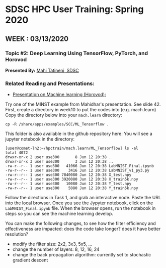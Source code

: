 # SDSC HPC User Training:  Spring 2020
## WEEK : 03/13/2020

### Topic #2:  Deep Learning Using TensorFlow, PyTorch, and Horovod
**Presented By:**  [Mahi Tatineni, SDSC](https://hpc-students.sdsc.edu/instr_bios/mahidhar_tatineni.html)


### Related Reading and Presentations:

* [Presentation on Machine learning (Horovod):](https://github.com/sdsc-hpc-students/hpc-training-spring2019/blob/master/wk10-06-07-19/DL_TensorFlow_PyTorch_Horovod.pdf) 


Try one of the MINST example from Mahidhar's presentation. See slide 42. 
First, create a directory in week10 to put the codes into (e.g. mach.learn)
Copy the directory below into your ```mach.learn``` directory:
```
cp -R /share/apps/examples/SCC/ML_Tensorflow .
```
This folder is also available in the github repository here:
You will see a jupyter notebook in the directory:  
```
[user@comet-ln2:~/hpctrain/mach.learn/ML_Tensorflow] ls -al 
total 4072
drwxr-xr-x 2 user use300       8 Jun 12 20:38 .
drwxr-xr-x 3 user use300       3 Jun 12 20:38 ..
-rw-r--r-- 1 user use300   41066 Jun 12 20:38 LabMNIST_Final.ipynb
-rw-r--r-- 1 user use300    3416 Jun 12 20:38 LabMNIST_v1_py3.py
-rw-r--r-- 1 user use300 7840080 Jun 12 20:38 X_test.npy
-rw-r--r-- 1 user use300 3920080 Jun 12 20:38 X_train5k.npy
-rw-r--r-- 1 user use300   10080 Jun 12 20:38 Y_test.npy
-rw-r--r-- 1 user use300    5080 Jun 12 20:38 Y_train5k.npy
```
Follow the directions in Task 1, and grab an interactive node.
Paste the URL into the local browser. Once you see the Jypyter notebook, 
click on the ```LabMNIST_Final.ipynb``` file.
When the browser opens, run the notebook in steps so you can see the machine learning develop.

You can make the following changes, to see how the filter efficiency and effectiveness are impacted: does the code take longer? does it have better resolution?
* modify the filter size: 2x2, 3x3, 5x5, ... 
* change the number of layers: 8, 12, 16, 24 
* change the back propagation algorithm: currently set to stochastic gradient descent


